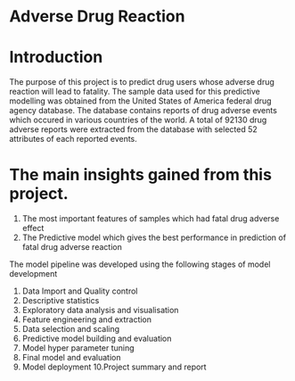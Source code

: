 # Adverse Drug Reaction

# Introduction
The purpose of this project is to predict drug users whose adverse drug reaction will lead to fatality.
The sample data used for this predictive modelling was obtained from the United States of America
federal drug agency database. The database contains reports of drug adverse events which occured in various countries of
the world. A total of 92130 drug adverse reports were extracted from the database with selected 52 attributes of each reported events.

# The main insights gained from this project. 
1. The most important features of samples which had fatal drug adverse effect
2. The Predictive model which gives the best performance in prediction of fatal drug adverse reaction 

The model pipeline was developed using the following stages of model development
1. Data Import and Quality control
2. Descriptive statistics
3. Exploratory data analysis and visualisation
4. Feature engineering and extraction
5. Data selection and scaling
6. Predictive model building and evaluation
7. Model hyper parameter tuning
8. Final model and evaluation
9. Model deployment
10.Project summary and report
